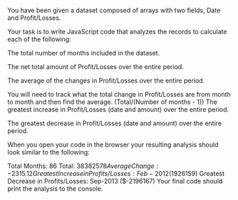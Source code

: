 You have been given a dataset composed of arrays with two fields, Date and Profit/Losses.

Your task is to write JavaScript code that analyzes the records to calculate each of the following:

The total number of months included in the dataset.

The net total amount of Profit/Losses over the entire period.

The average of the changes in Profit/Losses over the entire period.

You will need to track what the total change in Profit/Losses are from month to month and then find the average.
(Total/(Number of months - 1))
The greatest increase in Profit/Losses (date and amount) over the entire period.

The greatest decrease in Profit/Losses (date and amount) over the entire period.

When you open your code in the browser your resulting analysis should look similar to the following:

Total Months: 86
Total: $38382578
Average Change: -2315.12
Greatest Increase in Profits/Losses: Feb-2012 ($1926159)
Greatest Decrease in Profits/Losses: Sep-2013 ($-2196167)
Your final code should print the analysis to the console.
